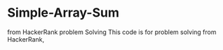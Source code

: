 # Simple-Array-Sum
from HackerRank problem Solving 
This code is for problem solving from HackerRank, 
